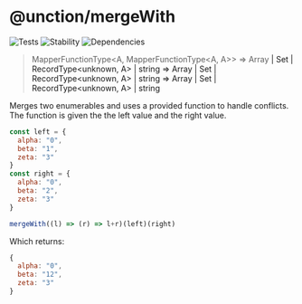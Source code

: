 # @unction/mergeWith


![Tests][BADGE_TRAVIS]
![Stability][BADGE_STABILITY]
![Dependencies][BADGE_DEPENDENCY]

> MapperFunctionType<A, MapperFunctionType<A, A>> => Array<A> | Set<A> | RecordType<unknown, A> | string => Array<A> | Set<A> | RecordType<unknown, A> | string => Array<A> | Set<A> | RecordType<unknown, A> | string

Merges two enumerables and uses a provided function to handle conflicts. The function is given the the left value and the right value.

``` javascript
const left = {
  alpha: "0",
  beta: "1",
  zeta: "3"
}
const right = {
  alpha: "0",
  beta: "2",
  zeta: "3"
}

mergeWith((l) => (r) => l+r)(left)(right)
```

Which returns:

``` javascript
{
  alpha: "0",
  beta: "12",
  zeta: "3"
}
```

[BADGE_TRAVIS]: https://img.shields.io/travis/unctionjs/mergeWith.svg?maxAge=2592000&style=flat-square

[BADGE_STABILITY]: https://img.shields.io/badge/stability-strong-green.svg?maxAge=2592000&style=flat-square
[BADGE_DEPENDENCY]: https://img.shields.io/david/unctionjs/mergeWith.svg?maxAge=2592000&style=flat-square
